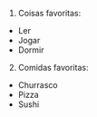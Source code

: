 1. Coisas favoritas:
  * Ler
  * Jogar
  * Dormir
2. Comidas favoritas:
  * Churrasco
  * Pizza
  * Sushi
